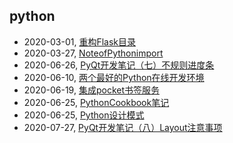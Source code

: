 ## python
* 2020-03-01, [重构Flask目录](../posts\2020-03-01-重构Flask程序目录.md)
* 2020-03-27, [NoteofPythonimport](../posts\2020-03-27-python-import-tricks.md)
* 2020-06-26, [PyQt开发笔记（七）不规则进度条](../posts\2020-06-03-PyQt开发笔记（七）不规则控件.md)
* 2020-06-10, [两个最好的Python在线开发环境](../posts\2020-06-10-两个最好的Python在线开发环境.md)
* 2020-06-19, [集成pocket书签服务](../posts\2020-06-19-集成pocket书签服务.md)
* 2020-06-25, [PythonCookbook笔记](../posts\2020-06-25-PythonCookbook笔记.md)
* 2020-06-25, [Python设计模式](../posts\2020-06-25-设计模式.md)
* 2020-07-27, [PyQt开发笔记（八）Layout注意事项](../posts\2020-07-27-PyQt开发笔记（八）Layout注意事项.md)